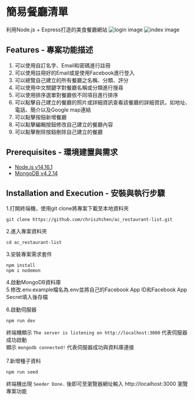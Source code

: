 # 簡易餐廳清單
利用Node.js + Express打造的美食餐廳網站
![login image](https://github.com/chriszychen/ac_restaurant-list/blob/main/public/image/login.PNG)
![index image](https://github.com/chriszychen/ac_restaurant-list/blob/main/public/image/index_new.PNG)
## Features - 專案功能描述
1. 可以使用自訂名字、Email和密碼進行註冊
2. 可以使用註冊好的Email或是使用Facebook進行登入
3. 可以總覽自己建立的所有餐廳之名稱、分類、評分
4. 可以使用中文關鍵字對餐廳名稱或分類進行搜尋
5. 可以使用排序選單對餐廳依不同項目進行排序
6. 可以點擊自己建立的餐廳的照片或詳細資訊查看該餐廳的詳細資訊，如地址、電話、簡介以及Google map連結
7. 可以點擊按鈕新增餐廳
8. 可以點擊編輯按鈕修改自己建立的餐廳內容
9. 可以點擊刪除按鈕刪除自己建立的餐廳

## Prerequisites - 環境建置與需求

* [Node.js v14.16.1](https://nodejs.org/en/)
* [MongoDB v4.2.14](https://www.mongodb.com/try/download/community)

## Installation and Execution - 安裝與執行步驟
1.打開終端機，使用git clone將專案下載至本地資料夾
```
git clone https://github.com/chriszhchen/ac_restaurant-list.git
```

2.進入專案資料夾
```
cd ac_restaurant-list
```

3.安裝專案需求套件
```
npm install 
npm i nodemon
```

4.啟動MongoDB資料庫<br/>
5.修改.env.example檔名為.env並將自己的Facebook App ID和Facebook App Secret填入後存檔<br/>

6.啟動伺服器
```
npm run dev
```

終端機顯示 ```The server is listening on http://localhost:3000``` 代表伺服器成功啟動<br/>
顯示 ```mongodb connected!``` 代表伺服器成功與資料庫連接 <br/>
<br/>
7.新增種子資料
```
npm run seed
```
終端機出現 ```Seeder Done.``` 後即可至瀏覽器網址輸入 http://localhost:3000 瀏覽專案功能
